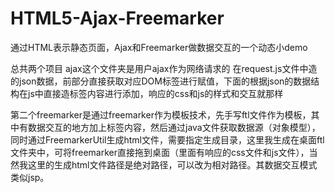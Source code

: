 # HTML5-Ajax-Freemarker
通过HTML表示静态页面，Ajax和Freemarker做数据交互的一个动态小demo

总共两个项目
ajax这个文件夹是用户ajax作为网络请求的
在request.js文件中造的json数据，前部分直接获取对应DOM标签进行赋值，下面的根据json的数据结构在js中直接造标签内容进行添加，响应的css和js的样式和交互就那样


第二个freemarker是通过freemarker作为模板技术，先手写ftl文件作为模板，其中有数据交互的地方加上标签内容，然后通过java文件获取数据源（对象模型），同时通过FreemarkerUtil生成html文件，需要指定生成目录，这里我生成在桌面ftl文件夹中，可将freemarker直接拖到桌面（里面有响应的css文件和js文件），当然我这里的生成html文件路径是绝对路径，可以改为相对路径。其数据交互模式类似jsp。
